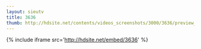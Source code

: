 ```yaml
---
layout: sieutv
title: 3636
thumb: http://hdsite.net/contents/videos_screenshots/3000/3636/preview_360p.mp4.jpg
---
```

{% include iframe src='http://hdsite.net/embed/3636' %}
 

